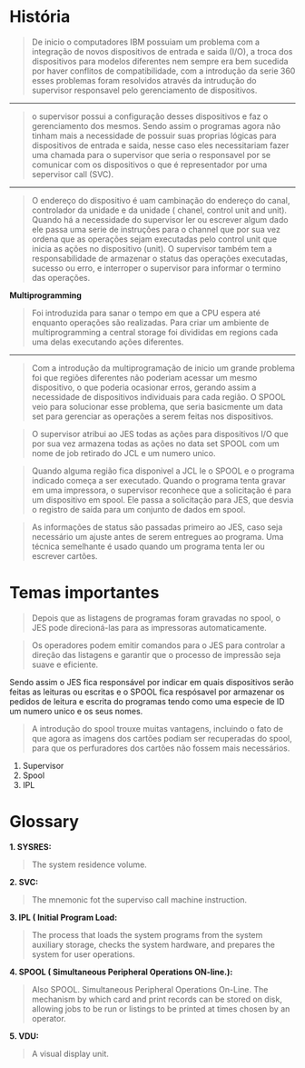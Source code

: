 # História 
> De inicio o computadores IBM possuiam um problema com a integração de novos dispositivos de entrada e saida (I/O), a troca dos dispositivos para modelos diferentes nem sempre era bem sucedida por haver conflitos de compatibilidade, com a introdução da serie 360 esses problemas foram resolvidos através da intrudução do supervisor responsavel pelo gerenciamento de dispositivos.

*** 
> o supervisor possui a configuração desses dispositivos e faz o gerenciamento dos mesmos. Sendo assim o programas agora não tinham mais a necessidade de possuir suas proprias lógicas para dispositivos de entrada e saida, nesse caso eles necessitariam fazer uma chamada para o supervisor que seria o responsavel por se comunicar com os dispositivos o que é  representador por uma sepervisor call (SVC).

***
> O endereço do dispositivo é uam cambinação do endereço do canal, controlador da unidade e da unidade ( chanel, control unit and unit). Quando há a necessidade do supervisor ler ou escrever algum dado ele passa uma serie de instruções para o channel que por sua vez ordena que as operações sejam executadas pelo control unit que inicia as ações no dispositivo (unit).
O supervisor também tem a responsabilidade de armazenar o status das operações executadas, sucesso ou erro, e interroper o supervisor para informar o termino das operações.

**Multiprogramming**
> Foi introduzida para sanar o tempo em que a CPU espera até enquanto operações são realizadas.
Para criar um ambiente de multiprogramming a central storage foi divididas em regions cada uma delas executando ações diferentes.
***
> Com a introdução da multiprogramação de inicio um grande problema foi que regiões diferentes não poderiam acessar um mesmo dispositivo, o que poderia ocasionar erros, gerando assim a necessidade de dispositivos individuais para cada região. O SPOOL veio para solucionar esse problema, que seria basicmente um data set para gerenciar as operações a serem feitas nos dispositivos.

> O supervisor atribui ao JES todas as ações para dispositivos I/O que por sua vez armazena todas as ações no data set SPOOL com um nome de job retirado do JCL e um numero unico.

> Quando alguma região fica disponivel a JCL le o SPOOL e o programa indicado começa a ser executado. Quando o programa tenta gravar em uma impressora, o supervisor reconhece que a solicitação é para um dispositivo em spool. Ele passa a solicitação para JES, que desvia o registro de saída para um conjunto de dados em spool.

> As informações de status são passadas primeiro ao JES, caso seja necessário um ajuste antes de serem entregues ao programa. Uma técnica semelhante é usado quando um programa tenta ler ou escrever cartões.
# Temas importantes

> Depois que as listagens de programas foram gravadas no spool, o JES pode direcioná-las para as impressoras automaticamente.

> Os operadores podem emitir comandos para o JES para controlar a direção das listagens e garantir que o processo de impressão seja suave e eficiente.

Sendo assim o JES fica responsável por indicar em quais dispositivos serão feitas as leituras ou escritas e o SPOOL fica respósavel por armazenar os pedidos de leitura e escrita do programas tendo como uma especie de ID um numero unico e os seus nomes.

> A introdução do spool trouxe muitas vantagens, incluindo o fato de que agora as imagens dos cartões podiam ser recuperadas do spool, para que os perfuradores dos cartões não fossem mais necessários.

1. Supervisor
2. Spool
3. IPL


# Glossary

**1. SYSRES:**
> The system residence volume.

**2. SVC:**
> The mnemonic fot the superviso call machine instruction.

**3. IPL ( Initial Program Load:**
> The process that loads the system programs from the system auxiliary storage, checks the system hardware, and prepares the system for user operations.

**4. SPOOL ( Simultaneous Peripheral Operations ON-line.):**
> Also SPOOL. Simultaneous Peripheral Operations On-Line. The mechanism by which card and print records can be stored on disk, allowing jobs to be run or listings to be printed at times chosen by an operator.

**5. VDU:**
> A visual display unit.
